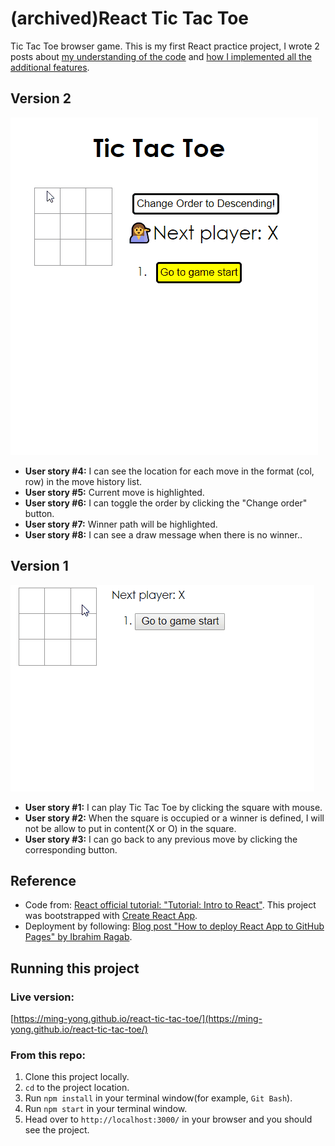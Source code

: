 # (archived)React Tic Tac Toe

Tic Tac Toe browser game. This is my first React practice project, I wrote 2 posts about [my understanding of the code](https://ming-yong.github.io/archive/2019/11/02/react-tic-tac-toe/) and [how I implemented all the additional features](https://ming-yong.github.io/archive/2019/11/23/react-tic-tac-toe-remaining-features/).

## Version 2

![image: demonstration of tic tac toe browser game with additional features](https://github.com/ming-yong/react-tic-tac-toe/blob/master/react_ticTacToe_complete.gif)

- **User story #4:** I can see the location for each move in the format (col, row) in the move history list.
- **User story #5:** Current move is highlighted.
- **User story #6:** I can toggle the order by clicking the "Change order" button.
- **User story #7:** Winner path will be highlighted.
- **User story #8:** I can see a draw message when there is no winner..

## Version 1

![image: demonstration of tic tac toe browser game](https://github.com/ming-yong/react-tic-tac-toe/blob/master/react_ticTacToe.gif)

- **User story #1:** I can play Tic Tac Toe by clicking the square with mouse.
- **User story #2:** When the square is occupied or a winner is defined, I will not be allow to put in content(X or O) in the square.
- **User story #3:** I can go back to any previous move by clicking the corresponding button.

## Reference

- Code from: [React official tutorial: "Tutorial: Intro to React"](https://reactjs.org/tutorial/tutorial.html#before-we-start-the-tutorial). This project was bootstrapped with [Create React App](https://github.com/facebook/create-react-app).
- Deployment by following: [Blog post "How to deploy React App to GitHub Pages" by Ibrahim Ragab](https://dev.to/yuribenjamin/how-to-deploy-react-app-in-github-pages-2a1f).

## Running this project

### Live version: 

[https://ming-yong.github.io/react-tic-tac-toe/](https://ming-yong.github.io/react-tic-tac-toe/)

### From this repo:

1. Clone this project locally.
2. `cd` to the project location.
3. Run `npm install` in your terminal window(for example, `Git Bash`).
4. Run `npm start` in your terminal window.
5. Head over to `http://localhost:3000/` in your browser and you should see the project.
